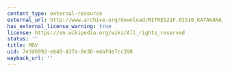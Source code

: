 ```yaml
---
content_type: external-resource
external_url: http://www.archive.org/download/MITRES21F.01S10_KATAKANA_EXERCISES/4d7.mov
has_external_license_warning: true
license: https://en.wikipedia.org/wiki/All_rights_reserved
status: ''
title: MOV
uid: 7e3db992-eb40-437a-8e36-e4afde7cc398
wayback_url: ''
---
```

